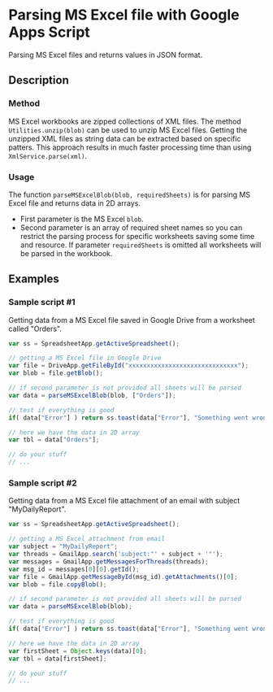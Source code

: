 # Parsing MS Excel file with Google Apps Script

Parsing MS Excel files and returns values in JSON format.

## Description

### Method

MS Excel workbooks are zipped collections of XML files.
The method `Utilities.unzip(blob)` can be used to unzip MS Excel files.
Getting the unzipped XML files as string data can be extracted based on specific patters. This approach results in much faster processing time than using `XmlService.parse(xml)`.

### Usage

The function `parseMSExcelBlob(blob, requiredSheets)` is for parsing MS Excel file and returns data in 2D arrays.
* First parameter is the MS Excel `blob`.
* Second parameter is an array of required sheet names so you can restrict the parsing process for specific worksheets saving some time and resource.
If parameter `requiredSheets` is omitted all worksheets will be parsed in the workbook.

## Examples

### Sample script #1

Getting data from a MS Excel file saved in Google Drive from a worksheet called "Orders".

```javascript
var ss = SpreadsheetApp.getActiveSpreadsheet();

// getting a MS Excel file in Google Drive
var file = DriveApp.getFileById("xxxxxxxxxxxxxxxxxxxxxxxxxxxxxx");
var blob = file.getBlob();

// if second parameter is not provided all sheets will be parsed
var data = parseMSExcelBlob(blob, ["Orders"]);

// test if everything is good
if( data["Error"] ) return ss.toast(data["Error"], "Something went wrong 🙄", 10);

// here we have the data in 2D array
var tbl = data["Orders"];

// do your stuff
// ...
```

### Sample script #2

Getting data from a MS Excel file attachment of an email with subject "MyDailyReport".

```javascript
var ss = SpreadsheetApp.getActiveSpreadsheet();

// getting a MS Excel attachment from email
var subject = "MyDailyReport";
var threads = GmailApp.search('subject:"' + subject + '"');
var messages = GmailApp.getMessagesForThreads(threads);
var msg_id = messages[0][0].getId();
var file = GmailApp.getMessageById(msg_id).getAttachments()[0];
var blob = file.copyBlob();

// if second parameter is not provided all sheets will be parsed
var data = parseMSExcelBlob(blob);

// test if everything is good
if( data["Error"] ) return ss.toast(data["Error"], "Something went wrong 🙄", 10);

// here we have the data in 2D array
var firstSheet = Object.keys(data)[0];
var tbl = data[firstSheet];

// do your stuff
// ...
```


